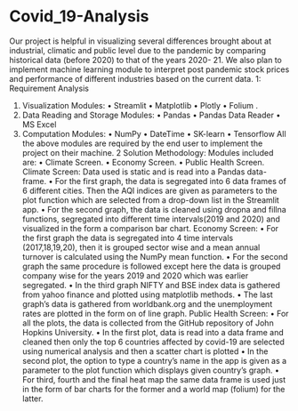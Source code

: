 # Covid_19-Analysis
Our project is helpful in visualizing several differences brought about at industrial, climatic and
public level due to the pandemic by comparing historical data (before 2020) to that of the years 2020-
21. We also plan to implement machine learning module to interpret post pandemic stock prices and
performance of different industries based on the current data.
  1: Requirement Analysis
1. Visualization Modules:
• Streamlit
• Matplotlib
• Plotly
• Folium
.
2. Data Reading and Storage Modules:
• Pandas
• Pandas Data Reader
• MS Excel
3. Computation Modules:
• NumPy
• DateTime
• SK-learn
• Tensorflow
All the above modules are required by the end user to implement the project on their machine.
2 Solution Methodology:
Modules included are:
• Climate Screen.
• Economy Screen.
• Public Health Screen.
Climate Screen:
Data used is static and is read into a Pandas data-frame.
• For the first graph, the data is segregated into 6 data frames of 6 different cities. Then the AQI indices are given as parameters to the plot function which are selected from a drop-down list in the Streamlit app.
• For the second graph, the data is cleaned using dropna and fillna functions, segregated into different time intervals(2019 and 2020) and visualized in the form a comparison bar chart.
Economy Screen:
• For the first graph the data is segregated into 4 time intervals (2017,18,19,20), then it is grouped sector wise and a mean annual turnover is calculated using the NumPy mean function.
• For the second graph the same procedure is followed except here the data is grouped company wise for the years 2019 and 2020 which was earlier segregated.
• In the third graph NIFTY and BSE index data is gathered from yahoo finance and plotted using matplotlib methods.
• The last graph’s data is gathered from worldbank.org and the unemployment rates are plotted in the form on of line graph.
Public Health Screen:
• For all the plots, the data is collected from the GitHub repository of John Hopkins University.
• In the first plot, data is read into a data frame and cleaned then only the top 6 countries affected by covid-19 are selected using numerical analysis and then a scatter chart is plotted
• In the second plot, the option to type a country’s name in the app is given as a parameter to the plot function which displays given country’s graph.
• For third, fourth and the final heat map the same data frame is used just in the form of bar charts for the former and a world map (folium) for the latter.

